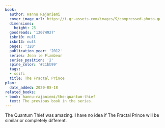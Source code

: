 ```yaml
---
book:
  author: Hannu Rajaniemi
  cover_image_url: https://i.gr-assets.com/images/S/compressed.photo.goodreads.com/books/1311105989l/12074927.jpg
  dimensions:
    height: 25
  goodreads: '12074927'
  isbn10: null
  isbn13: null
  pages: '320'
  publication_year: '2012'
  series: Jean le Flambeur
  series_position: '2'
  spine_color: '#c1bb99'
  tags:
  - scifi
  title: The Fractal Prince
plan:
  date_added: 2020-08-18
related_books:
- book: hannu-rajaniemi/the-quantum-thief
  text: The previous book in the series.
---
```


The Quantum Thief was amazing. I have no idea if The Fractal Prince will be similar or completely different.
